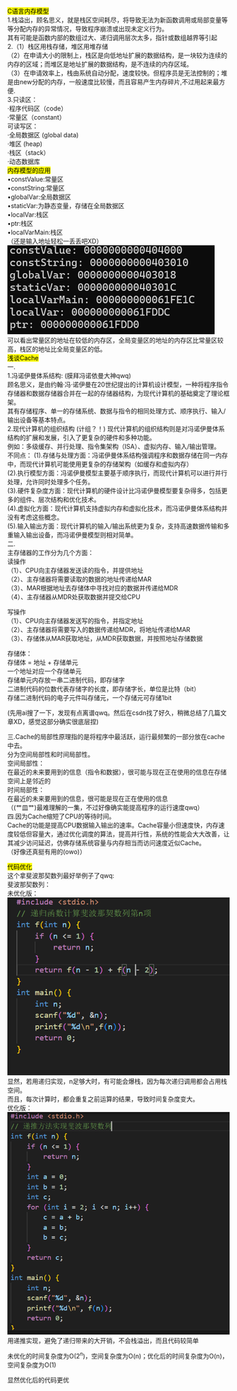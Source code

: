 <mark style="background-color：colorName/hexOfColor">C语言内存模型</mark>  
1.栈溢出，顾名思义，就是栈区空间耗尽，将导致无法为新函数调用或局部变量等等分配内存的异常情况，导致程序崩溃或出现未定义行为。  
其有可能是函数内部的数组过大、递归调用层次太多，指针或数组越界等引起  
2.（1）栈区用栈存储，堆区用堆存储  
（2）在申请大小的限制上，栈区是向低地址扩展的数据结构，是一块较为连续的内存的区域；而堆区是地址扩展的数据结构，是不连续的内存区域。  
（3）在申请效率上，栈由系统自动分配，速度较快。但程序员是无法控制的；堆是由new分配的内存，一般速度比较慢，而且容易产生内存碎片,不过用起来最方便.  
3.只读区：  
·程序代码区（code）    
·常量区（constant）  
可读写区：  
·全局数据区 (global data)	
·堆区 (heap)   
·栈区（stack）  
·动态数据库  
<mark style="background-color：colorName/hexOfColor">内存模型的应用</mark>  
•constValue:常量区  
•constString:常量区  
•globalVar:全局数据区  
•staticVar:为静态变量，存储在全局数据区   
•localVar:栈区    
•ptr:栈区  
•localVarMain:栈区  
（还是输入地址轻松一丢丢吧XD）   
![alt text](image.png)  
可以看出常量区的地址在较低的内存区，全局变量区的地址的内存区比常量区较高，栈区的地址比全局变量区的低。  
<mark style="background-color：colorName/hexOfColor">浅谈Cache</mark>  
一.  
1.冯诺伊曼体系结构:  (膜拜冯诺依曼大神qwq)  
顾名思义，是由约翰·冯·诺伊曼在20世纪提出的计算机设计模型，一种将程序指令存储器和数据存储器合并在一起的存储器结构，为现代计算机的基础奠定了理论框架。  
其有存储程序、单一的存储系统、数据与指令的相同处理方式、顺序执行、输入/输出设备等基本特点。  
2.现代计算机的组织结构  (计组？！)
现代计算机的组织结构则是对冯诺伊曼体系结构的扩展和发展，引入了更复杂的硬件和多种功能。  
例如：多级缓存、并行处理、指令集架构（ISA）、虚拟内存、输入/输出管理。  
不同点：
(1).存储与处理方面：冯诺伊曼体系结构强调程序和数据存储在同一内存中，而现代计算机可能使用更复杂的存储架构（如缓存和虚拟内存）  
(2).执行模型方面：冯诺伊曼模型主要基于顺序执行，而现代计算机可以进行并行处理，允许同时处理多个任务。  
(3).硬件复杂度方面：现代计算机的硬件设计比冯诺伊曼模型要复杂得多，包括更多的组件、层次结构和优化技术。  
(4).虚拟化方面：现代计算机支持虚拟内存和虚拟化技术，而冯诺伊曼体系结构并没有考虑这些概念。  
(5).输入输出方面：现代计算机的输入/输出系统更为复杂，支持高速数据传输和多重输入输出设备，而冯诺伊曼模型则相对简单。  
二.  
主存储器的工作分为几个方面：  
读操作  
（1）、CPU向主存储器发送读的指令，并提供地址  
（2）、主存储器将需要读取的数据的地址传递给MAR  
（3）、MAR根据地址去存储体中寻找对应的数据并传递给MDR  
（4）、主存储器从MDR处获取数据并提交给CPU  
  
写操作  
（1）、CPU向主存储器发送写的指令，并指定地址  
（2）、主存储器将需要写入的数据传递给MDR，将地址传递给MAR  
（3）、存储体从MAR获取地址，从MDR获取数据，并按照地址存储数据    
  
存储体：  
存储体 = 地址 + 存储单元  
一个地址对应一个存储单元  
存储单元内存放一串二进制代码，即存储字  
二进制代码的位数代表存储字的长度，即存储字长，单位是比特（bit）  
存储二进制代码的电子元件叫存储元，一个存储元可存储1bit    
  
(先用ai搜了一下，发现有点离谱qwq。然后在csdn找了好久，稍微总结了几篇文章XD，感觉这部分确实很底层捏)  
  
三.Cache的局部性原理指的是将程序中最活跃，运行最频繁的一部分放在cache中去。  
分为空间局部性和时间局部性。  
空间局部性：  
在最近的未来要用到的信息（指令和数据），很可能与现在正在使用的信息在存储空间上是邻近的  
时间局部性：  
在最近的未来要用到的信息，很可能是现在正在使用的信息  
（(艹皿艹)最难理解的一集，不过好像确实能提高程序的运行速度qwq）  
四.因为Cache缩短了CPU的等待时间。  
Cache的功能是提高CPU数据输入输出的速率。Cache容量小但速度快，内存速度较低但容量大，通过优化调度的算法，提高并行性，系统的性能会大大改善，让其减少访问延迟，仿佛存储系统容量与内存相当而访问速度近似Cache。  
（好像还真挺有用的(owo)）  
  
<mark style="background-color：colorName/hexOfColor">代码优化</mark>  
这个拿斐波那契数列最好举例子了qwq:  
斐波那契数列：  
未优化版：  
![alt text](image1.png)  
显然，若用递归实现，n足够大时，有可能会爆栈，因为每次递归调用都会占用栈空间。  
而且，每次计算时，都会重复之前运算的结果，导致时间复杂度变大。  
优化版：  
![alt text](image2.png)  
用递推实现，避免了递归带来的大开销，不会栈溢出，而且代码较简单  
  
未优化的时间复杂度为O($2^n$)，空间复杂度为O(n)；优化后的时间复杂度为O(n)，空间复杂度为O(1)   
  
显然优化后的代码更优

